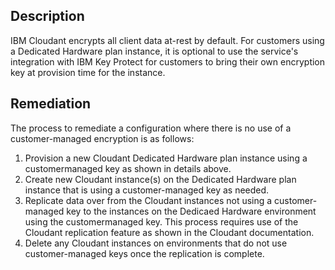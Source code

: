 ## Description

IBM Cloudant encrypts all client data at-rest by default. For customers using a Dedicated Hardware plan instance, it is optional to use the service's integration with IBM Key Protect for customers to bring their own encryption key at provision time for the instance.

## Remediation

The process to remediate a configuration where there is no use of a customer-managed encryption is as follows:

1. Provision a new Cloudant Dedicated Hardware plan instance using a customermanaged key as shown in details above.
2. Create new Cloudant instance(s) on the Dedicated Hardware plan instance that is using a customer-managed key as needed.
3. Replicate data over from the Cloudant instances not using a customer-managed key to the instances on the Dedicaed Hardware environment using the customermanaged key. This process requires use of the Cloudant replication feature as shown in the Cloudant documentation.
4. Delete any Cloudant instances on environments that do not use customer-managed keys once the replication is complete.
